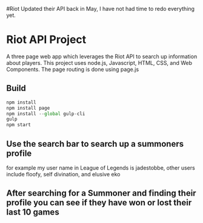 #Riot Updated their API back in May, I have not had time to redo everything yet.
# Riot API Project
A three page web app which leverages the Riot API to search up information about players.
This project uses node.js, Javascript, HTML, CSS, and Web Components.
The page routing is done using page.js
## Build

```js
npm install
npm install page
npm install --global gulp-cli
gulp
npm start
```
## Use the search bar to search up a summoners profile
for example my user name in League of Legends is jadestobbe,
other users include floofy, self divination, and elusive eko

## After searching for a Summoner and finding their profile you can see if they have won or lost their last 10 games
